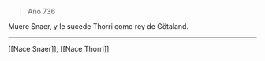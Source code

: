 > Año 736

Muere Snaer, y le sucede Thorri como rey de Götaland.

---

[[Nace Snaer]], [[Nace Thorri]]